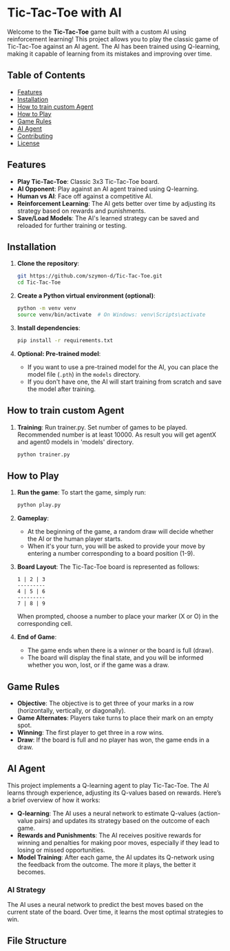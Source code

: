 # Tic-Tac-Toe with AI

Welcome to the **Tic-Tac-Toe** game built with a custom AI using reinforcement learning! This project allows you to play the classic game of Tic-Tac-Toe against an AI agent. The AI has been trained using Q-learning, making it capable of learning from its mistakes and improving over time. 

## Table of Contents
- [Features](#features)
- [Installation](#installation)
- [How to train custom Agent](#how-to-train-custom-agent)
- [How to Play](#how-to-play)
- [Game Rules](#game-rules)
- [AI Agent](#ai-agent)
- [Contributing](#contributing)
- [License](#license)

## Features
- **Play Tic-Tac-Toe**: Classic 3x3 Tic-Tac-Toe board.
- **AI Opponent**: Play against an AI agent trained using Q-learning.
- **Human vs AI**: Face off against a competitive AI.
- **Reinforcement Learning**: The AI gets better over time by adjusting its strategy based on rewards and punishments.
- **Save/Load Models**: The AI's learned strategy can be saved and reloaded for further training or testing.

## Installation

1. **Clone the repository**:
    ```bash
    git https://github.com/szymon-d/Tic-Tac-Toe.git
    cd Tic-Tac-Toe
    ```

2. **Create a Python virtual environment (optional)**:
    ```bash
    python -m venv venv
    source venv/bin/activate  # On Windows: venv\Scripts\activate
    ```

3. **Install dependencies**:
    ```bash
    pip install -r requirements.txt
    ```

4. **Optional: Pre-trained model**:
   - If you want to use a pre-trained model for the AI, you can place the model file (`.pth`) in the `models` directory.
   - If you don't have one, the AI will start training from scratch and save the model after training.

## How to train custom Agent

1. **Training**:
    Run trainer.py. Set number of games to be played. Recommended number is at least 10000.
    As result you will get agentX and agent0  models in 'models' directory.
    ```bash
    python trainer.py
    ```
   
## How to Play

1. **Run the game**:
    To start the game, simply run:
    ```bash
    python play.py
    ```

2. **Gameplay**:
    - At the beginning of the game, a random draw will decide whether the AI or the human player starts.
    - When it's your turn, you will be asked to provide your move by entering a number corresponding to a board position (1-9).

3. **Board Layout**:
    The Tic-Tac-Toe board is represented as follows:
    ```
    1 | 2 | 3
    ---------
    4 | 5 | 6
    ---------
    7 | 8 | 9
    ```
    When prompted, choose a number to place your marker (X or O) in the corresponding cell.

4. **End of Game**:
    - The game ends when there is a winner or the board is full (draw).
    - The board will display the final state, and you will be informed whether you won, lost, or if the game was a draw.

## Game Rules

- **Objective**: The objective is to get three of your marks in a row (horizontally, vertically, or diagonally).
- **Game Alternates**: Players take turns to place their mark on an empty spot.
- **Winning**: The first player to get three in a row wins.
- **Draw**: If the board is full and no player has won, the game ends in a draw.

## AI Agent

This project implements a Q-learning agent to play Tic-Tac-Toe. The AI learns through experience, adjusting its Q-values based on rewards. Here’s a brief overview of how it works:

- **Q-learning**: The AI uses a neural network to estimate Q-values (action-value pairs) and updates its strategy based on the outcome of each game.
- **Rewards and Punishments**: The AI receives positive rewards for winning and penalties for making poor moves, especially if they lead to losing or missed opportunities.
- **Model Training**: After each game, the AI updates its Q-network using the feedback from the outcome. The more it plays, the better it becomes.

### AI Strategy
The AI uses a neural network to predict the best moves based on the current state of the board. Over time, it learns the most optimal strategies to win.

## File Structure

